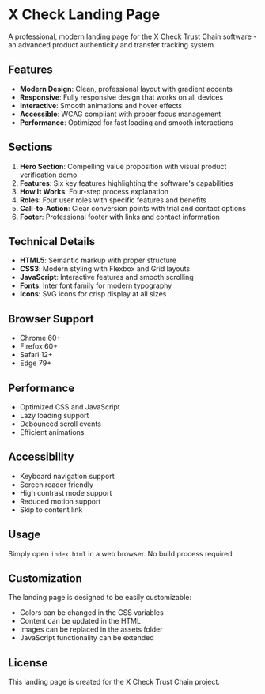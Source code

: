 # X Check Landing Page

A professional, modern landing page for the X Check Trust Chain software - an advanced product authenticity and transfer tracking system.

## Features

- **Modern Design**: Clean, professional layout with gradient accents
- **Responsive**: Fully responsive design that works on all devices
- **Interactive**: Smooth animations and hover effects
- **Accessible**: WCAG compliant with proper focus management
- **Performance**: Optimized for fast loading and smooth interactions

## Sections

1. **Hero Section**: Compelling value proposition with visual product verification demo
2. **Features**: Six key features highlighting the software's capabilities
3. **How It Works**: Four-step process explanation
4. **Roles**: Four user roles with specific features and benefits
5. **Call-to-Action**: Clear conversion points with trial and contact options
6. **Footer**: Professional footer with links and contact information

## Technical Details

- **HTML5**: Semantic markup with proper structure
- **CSS3**: Modern styling with Flexbox and Grid layouts
- **JavaScript**: Interactive features and smooth scrolling
- **Fonts**: Inter font family for modern typography
- **Icons**: SVG icons for crisp display at all sizes

## Browser Support

- Chrome 60+
- Firefox 60+
- Safari 12+
- Edge 79+

## Performance

- Optimized CSS and JavaScript
- Lazy loading support
- Debounced scroll events
- Efficient animations

## Accessibility

- Keyboard navigation support
- Screen reader friendly
- High contrast mode support
- Reduced motion support
- Skip to content link

## Usage

Simply open `index.html` in a web browser. No build process required.

## Customization

The landing page is designed to be easily customizable:

- Colors can be changed in the CSS variables
- Content can be updated in the HTML
- Images can be replaced in the assets folder
- JavaScript functionality can be extended

## License

This landing page is created for the X Check Trust Chain project.




